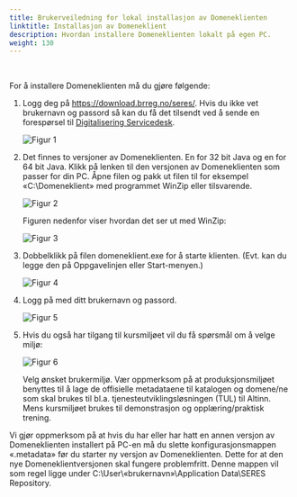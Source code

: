 ```yaml
---
title: Brukerveiledning for lokal installasjon av Domeneklienten
linktitle: Installasjon av Domeneklient
description: Hvordan installere Domeneklienten lokalt på egen PC. 
weight: 130
---
```


&nbsp; 

For å installere Domeneklienten må du gjøre følgende:

1. Logg deg på https://download.brreg.no/seres/. Hvis du ikke vet brukernavn og passord så kan du få det tilsendt ved å sende en forespørsel til [Digitalisering Servicedesk](mailto:tjenesteeier@altinn.no?Subject=SERES%20-%20Forespørsel%20om%20brukernavn%20og%20passord%20til%20https://download.brreg.no/seres/).

   ![Figur 1](../../installasjondk-innloggingftp.png)

2. Det finnes to versjoner av Domeneklienten. En for 32 bit Java og en for 64 bit Java. Klikk på lenken til den versjonen av Domeneklienten som passer for din PC. Åpne filen og pakk ut filen til for eksempel «C:\Domeneklient» med programmet WinZip eller tilsvarende.

   ![Figur 2](../../installasjondk-indexftp.png)

   Figuren nedenfor viser hvordan det ser ut med WinZip:

   ![Figur 3](../../installasjondk-extractwinzip.png)
 
3. Dobbelklikk på filen domeneklient.exe for å starte klienten. (Evt. kan du legge den på Oppgavelinjen eller Start-menyen.)

   ![Figur 4](../../installasjondk-windowsutforsker.png)

4. Logg på med ditt brukernavn og passord.

   ![Figur 5](../../domeneklient-innloggingsbilde.png)

5. Hvis du også har tilgang til kursmiljøet vil du få spørsmål om å velge miljø:

   ![Figur 6](../../domeneklient-velg-miljo.png)

   Velg ønsket brukermiljø. Vær oppmerksom på at produksjonsmiljøet benyttes til å lage de offisielle metadataene til katalogen og domene/ne som skal brukes til bl.a. tjenesteutviklingsløsningen (TUL) til Altinn. Mens kursmiljøet brukes til demonstrasjon og opplæring/praktisk trening.

Vi gjør oppmerksom på at hvis du har eller har hatt en annen versjon av Domeneklienten installert på PC-en må du slette konfigurasjonsmappen «.metadata» før du starter ny versjon av Domeneklienten. Dette for at den nye Domeneklientversjonen skal fungere problemfritt. Denne mappen vil som regel ligge under C:\User\«brukernavn»\Application Data\SERES Repository\.

